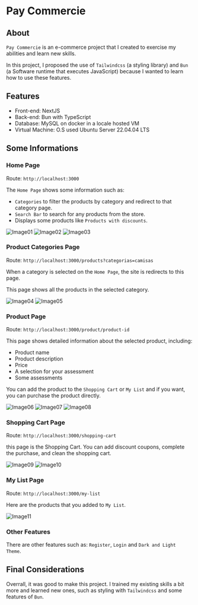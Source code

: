 # Pay Commercie

## About
`Pay Commercie` is an e-commerce project that I created to exercise my abilities and learn new skills.

In this project, I proposed the use of `Tailwindcss` (a styling library) and `Bun` (a Software runtime that executes JavaScript) because I wanted to learn how to use these features.

## Features
- Front-end: NextJS
- Back-end: Bun with TypeScript
- Database: MySQL on docker in a locale hosted VM
- Virtual Machine: O.S used Ubuntu Server 22.04.04 LTS

## Some Informations

### Home Page
Route: `http://localhost:3000`

The `Home Page` shows some information such as:

- `Categories` to filter the products by category and redirect to that category page.
- `Search Bar` to search for any products from the store.
- Displays some products like `Products with discounts`.

![Image01](./images-readme/home.png)
![Image02](./images-readme/home-search.png)
![Image03](./images-readme/home-products.png)

### Product Categories Page
Route: `http://localhost:3000/products?categorias=camisas`

When a category is selected on the `Home Page`, the site is redirects to this page.

This page shows all the products in the selected category.

![Image04](./images-readme/categories-01.png)
![Image05](./images-readme/categories-02.png)

### Product Page
Route: `http://localhost:3000/product/product-id`

This page shows detailed information about the selected product, including:
- Product name
- Product description
- Price
- A selection for your assessment
- Some assessments

You can add the product to the `Shopping Cart` or `My List` and if you want, you can purchase the product directly.

![Image06](./images-readme/product.png)
![Image07](./images-readme/assessment.png)
![Image08](./images-readme/assessment-comments.png)

### Shopping Cart Page
Route: `http://localhost:3000/shopping-cart`

this page is the Shopping Cart. You can add discount coupons, complete the purchase, and clean the shopping cart.

![Image09](./images-readme/cart.png)
![Image10](./images-readme/cart-discount.png)

### My List Page
Route: `http://localhost:3000/my-list`

Here are the products that you added to `My List`.

![Image11](./images-readme/my-list.png)

### Other Features

There are other features such as: `Register`, `Login` and `Dark and Light Theme`.

## Final Considerations

Overrall, it was good to make this project. I trained my existing skills a bit more and learned new ones, such as styling with `Tailwindcss` and some features of `Bun`.
